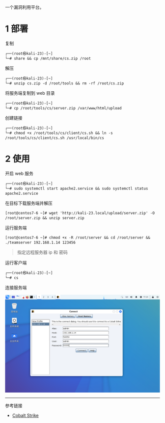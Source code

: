 一个漏洞利用平台。

# 1 部署

复制

```shell
┌──(root㉿kali-23)-[~]
└─# share && cp /mnt/share/cs.zip /root
```

解压

```shell
┌──(root㉿kali-23)-[~]
└─# unzip cs.zip -d /root/tools && rm -rf /root/cs.zip
```

将服务端复制到 web 目录

```shell
┌──(root㉿kali-23)-[~]
└─# cp /root/tools/cs/server.zip /var/www/html/upload
```

创建链接

```shell
┌──(root㉿kali-23)-[~]
└─# chmod +x /root/tools/cs/client/cs.sh && ln -s /root/tools/cs/client/cs.sh /usr/local/bin/cs
```

# 2 使用

开启 web 服务

```shell
┌──(root㉿kali-23)-[~]
└─# sudo systemctl start apache2.service && sudo systemctl status apache2.service
```

在目标下载服务端并解压

```shell
[root@centos7-6 ~]# wget 'http://kali-23.local/upload/server.zip' -O /root/server.zip && unzip server.zip
```

运行服务端

```shell
[root@centos7-6 ~]# chmod +x -R /root/server && cd /root/server && ./teamserver 192.168.1.14 123456
```

> 指定远程服务器 ip 和 密码

运行客户端

```shell
┌──(root㉿kali-23)-[~]
└─# cs
```

连接服务端

![连接服务端](./../../../images/Cobalt%20Strike/%E8%BF%9E%E6%8E%A5%E6%9C%8D%E5%8A%A1%E7%AB%AF.png)

---

参考链接

- [Cobalt Strike](https://www.cobaltstrike.com/)